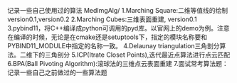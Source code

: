 记录一些自己使用过的算法
MedImgAlg/
1.Marching Square:二维等值线的绘制 version0.1,version0.2
2.Marching Cubes:三维表面重建, version0.1
3.pybind11，将C++编译成python可调用的pyd库。以官网上的demo为例。注意在编译的时候，无论是在cmake还是setuptools下，指定的模块名称要和PYBIND11_MODULE中指定的名称一致。
4.Delaunay triangulation三角剖分算法。二维下的三角剖分
5.ICP(Itrate Closet Points),迭代最近点算法进行点云匹配
6.BPA(Ball Pivoting Algorithm):滚球法的三维点云表面重建
7.面试常考算法题：记录一些自己之前做过的一些算法题

